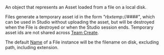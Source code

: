 An object that represents an Asset loaded from a file on a local disk.

Files generate a temporary asset id in the form _"rbxtemp://####"_, which can
be used in Studio without uploading the asset, but will be destroyed when the
File is destroyed or when the Studio session ends. Temporary asset ids are not
shared across [Team Create][1].

The default [Name](https://create.roblox.com/docs/reference/engine/classes/Instance#Name) of a File instance will be the filename on
disk, excluding path, including extension.

[1]: /studio/team-create